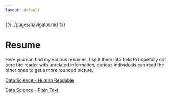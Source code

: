 ```yaml
---
layout: default
---
```


{% ./pages/navigator.md %}

# Resume

Here you can find my various resumes, I split them into field to hopefully not bore the reader with unrelated information, curious individuals can read the other ones to get a more rounded picture.   

[Data Science - Human Readable](../resources/Resume-DS.pdf)

[Data Science - Plain Text](../resources/Resume-DS-PlainText.pdf)

